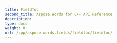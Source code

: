 ```yaml
---
title: FieldToc
second_title: Aspose.Words for C++ API Reference
description: 
type: docs
weight: 0
url: /cpp/aspose.words.fields/fieldtoc/fieldtoc/
---
```




